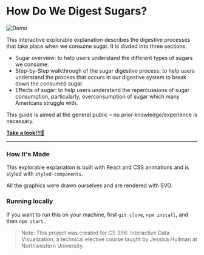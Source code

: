 # How Do We Digest Sugars?

![Demo](396-a4-demo.gif)

This interactive explorable explanation describes the digestive processes that take place when we consume sugar. It is divded into three sections: 
- Sugar overview: to help users understand the different types of sugars we consume.
- Step-by-Step walkthrough of the sugar digestive process: to help users understand the process that occurs in our digestive system to break down the consumed sugar.
- Effects of sugar: to help users understand the repercussions of sugar consumption, particularly, overconsumption of sugar which many Americans struggle with.

This guide is aimed at the general public – no prior knowledge/experience is necessary.

[**Take a look!!!🍪**](http://annadeng.com/396-assignment4/)

---

### How It's Made

This explorable explanation is built with React and CSS animations and is styled with `styled-components`.

All the graphics were drawn ourselves and are rendered with SVG.


### Running locally

If you want to run this on your machine, first `git clone`, `npm install`, and then `npm start`.

> Note: This project was created for CS 396: Interactive Data Visualization, a technical elective course taught by Jessica Hullman at Northwestern University.
